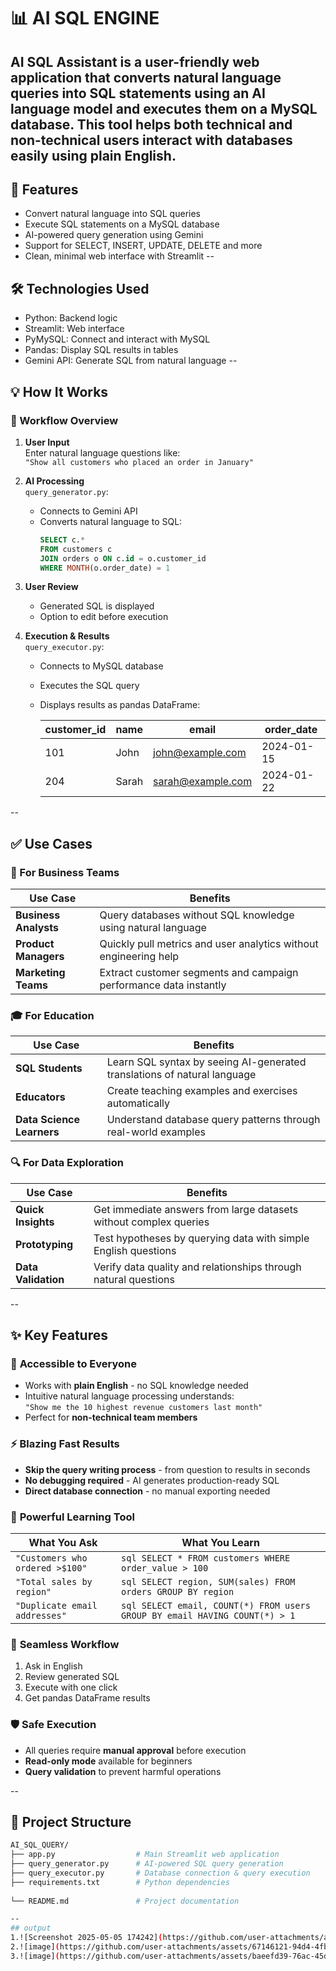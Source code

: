 # 📊 AI SQL ENGINE

AI SQL Assistant is a user-friendly web application that converts natural language queries into SQL statements using an AI language model and executes them on a MySQL database. This tool helps both technical and non-technical users interact with databases easily using plain English.
--

## 🚀 Features
- Convert natural language into SQL queries
- Execute SQL statements on a MySQL database
- AI-powered query generation using Gemini
- Support for SELECT, INSERT, UPDATE, DELETE and more
- Clean, minimal web interface with Streamlit
--
## 🛠️ Technologies Used
- Python: Backend logic
- Streamlit: Web interface
- PyMySQL: Connect and interact with MySQL
- Pandas: Display SQL results in tables
-  Gemini API: Generate SQL from natural language
--
## 💡 How It Works

### 🔄 Workflow Overview

1. **User Input**  
   Enter natural language questions like:  
   `"Show all customers who placed an order in January"`

2. **AI Processing**  
   `query_generator.py`:
   - Connects to Gemini API
   - Converts natural language to SQL:  
     ```sql
     SELECT c.* 
     FROM customers c
     JOIN orders o ON c.id = o.customer_id 
     WHERE MONTH(o.order_date) = 1
     ```

3. **User Review**  
   - Generated SQL is displayed
   - Option to edit before execution

4. **Execution & Results**  
   `query_executor.py`:
   - Connects to MySQL database
   - Executes the SQL query
   - Displays results as pandas DataFrame:
     
     | customer_id | name  | email               | order_date |
     |------------|-------|---------------------|------------|
     | 101        | John  | john@example.com    | 2024-01-15 |
     | 204        | Sarah | sarah@example.com   | 2024-01-22 |

--

## ✅ Use Cases

### 🏢 For Business Teams
| Use Case               | Benefits                                                                 |
|------------------------|--------------------------------------------------------------------------|
| **Business Analysts**  | Query databases without SQL knowledge using natural language             |
| **Product Managers**   | Quickly pull metrics and user analytics without engineering help         |
| **Marketing Teams**    | Extract customer segments and campaign performance data instantly        |

### 🎓 For Education
| Use Case               | Benefits                                                                 |
|------------------------|--------------------------------------------------------------------------|
| **SQL Students**       | Learn SQL syntax by seeing AI-generated translations of natural language |
| **Educators**          | Create teaching examples and exercises automatically                    |
| **Data Science Learners** | Understand database query patterns through real-world examples         |

### 🔍 For Data Exploration
| Use Case               | Benefits                                                                 |
|------------------------|--------------------------------------------------------------------------|
| **Quick Insights**     | Get immediate answers from large datasets without complex queries        |
| **Prototyping**        | Test hypotheses by querying data with simple English questions           |
| **Data Validation**    | Verify data quality and relationships through natural questions          |

--
## ✨ Key Features

### 🚀 **Accessible to Everyone**
- Works with **plain English** - no SQL knowledge needed
- Intuitive natural language processing understands:  
  `"Show me the 10 highest revenue customers last month"`
- Perfect for **non-technical team members**

### ⚡ **Blazing Fast Results**
- **Skip the query writing process** - from question to results in seconds
- **No debugging required** - AI generates production-ready SQL
- **Direct database connection** - no manual exporting needed

### 🧠 **Powerful Learning Tool**
| What You Ask | What You Learn |
|--------------|---------------|
| `"Customers who ordered >$100"` | ```sql SELECT * FROM customers WHERE order_value > 100``` |
| `"Total sales by region"` | ```sql SELECT region, SUM(sales) FROM orders GROUP BY region``` |
| `"Duplicate email addresses"` | ```sql SELECT email, COUNT(*) FROM users GROUP BY email HAVING COUNT(*) > 1``` |

### 🔄 **Seamless Workflow**
1. Ask in English
2. Review generated SQL
3. Execute with one click
4. Get pandas DataFrame results

### 🛡️ **Safe Execution**
- All queries require **manual approval** before execution
- **Read-only mode** available for beginners
- **Query validation** to prevent harmful operations

--
## 📁 Project Structure
 ```bash
AI_SQL_QUERY/
├── app.py                  # Main Streamlit web application
├── query_generator.py      # AI-powered SQL query generation
├── query_executor.py       # Database connection & query execution
├── requirements.txt        # Python dependencies
      
└── README.md               # Project documentation

--
## output
1.![Screenshot 2025-05-05 174242](https://github.com/user-attachments/assets/31c4698a-756a-4058-962e-f2aedcb8a52f)
2.![image](https://github.com/user-attachments/assets/67146121-94d4-4fb0-af74-aca6220fdc73)
3.![image](https://github.com/user-attachments/assets/baeefd39-76ac-45d0-b6ac-26e0cc198cea)



